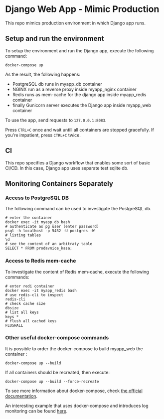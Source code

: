 # Django Web App - Mimic Production
This repo mimics production environment in which Django app runs.

## Setup and run the environment
To setup the environment and run the Django app, execute the following command:
```console
docker-compose up
```
As the result, the following happens:
- PostgreSQL db runs in myapp_db container
- NGINX run as a reverse proxy inside myapp_nginx container
- Redis runs as mem-cache for the django app inside myapp_redis container
- finally Gunicorn server executes the Django app inside myapp_web container

To use the app, send requests to `127.0.0.1:8083`.

Press `CTRL+C` once and wait untill all containers are stopped gracefully.
If you're impatient, press `CTRL+C` twice.

## CI
This repo specifies a Django workflow that enables some sort of basic CI/CD.
In this case, Django app uses separate test sqlite db.


## Monitoring Containers Separately

### Access to PostgreSQL DB
The following command can be used to investigate the PostgreSQL db.
```console
# enter the container
docker exec -it myapp_db bash
# authenticate as pg user (enter password)
psql -h localhost -p 5432 -U postgres -W
# listing tables 
\d 
# see the content of an arbitraty table
SELECT * FROM prodavnice_kasa;
```

### Access to Redis mem-cache
To investigate the content of Redis mem-cache, execute the following commands:
```console
# enter redi container
docker exec -it myapp_redis bash
# use redis-cli to inspect
redis-cli
# check cache size
dbsize
# list all keys
keys *
# flush all cached keys
FLUSHALL
```

### Other useful docker-compose commands

It is possible to order the docker-compose to build myapp_web the container :
```console
docker-compose up --build
```
If all containers should be recreated, then execute:
```console
docker-compose up --build --force-recreate
```

To see more information about docker-compose, check 
[the official documentation](https://docs.docker.com/compose/).

An interesting example that uses docker-compose and introduces log monitoring
can be found [here](https://github.com/MilosSimic/logging-app).

